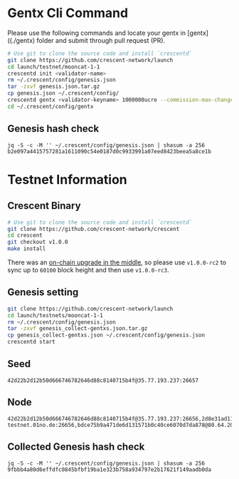 # Gentx Cli Command

Please use the following commands and locate your gentx in [gentx]((./gentx) folder and submit through pull request (PR).

```bash
# Use git to clone the source code and install `crescentd`
git clone https://github.com/crescent-network/launch
cd launch/testnet/mooncat-1-1
crescentd init <validator-name>
rm ~/.crescent/config/genesis.json
tar -zxvf genesis.json.tar.gz
cp genesis.json ~/.crescent/config/
crescentd gentx <validator-keyname> 1000000ucre --commission-max-change-rate 1 --commission-max-rate 1  --commission-rate 0.2 --min-self-delegation 1 --pubkey=$(crescentd tendermint show-validator) --chain-id mooncat-1-1
cd ~/.crescent/config/gentx
```

## Genesis hash check

```
jq -S -c -M '' ~/.crescent/config/genesis.json | shasum -a 256
b2e097a4415757281a1611090c54e0187d0c9933991a07eed8423beea5a8ce1b
```

# Testnet Information

## Crescent Binary

```bash
# Use git to clone the source code and install `crescentd`
git clone https://github.com/crescent-network/crescent
cd crescent
git checkout v1.0.0
make install
```

There was an [on-chain upgrade in the middle](https://github.com/crescent-network/launch/blob/main/testnet/upgrades/testnet-rc3-upgrade.md), so please use `v1.0.0-rc2` to sync up to `60100` block height and then use `v1.0.0-rc3`.

## Genesis setting
```bash
git clone https://github.com/crescent-network/launch
cd launch/testnets/mooncat-1-1
rm ~/.crescent/config/genesis.json
tar -zxvf genesis_collect-gentxs.json.tar.gz
cp genesis_collect-gentxs.json ~/.crescent/config/genesis.json
crescentd start
```
## Seed
```
42d22b2d12b50d666746782646d88c8140715b4f@35.77.193.237:26657
```

## Node
```
42d22b2d12b50d666746782646d88c8140715b4f@35.77.193.237:26656,2d8e31ad11b840c5ce7f1900b4da3a3bcf0985ef@139.59.151.125:26656,09e76cfbe89357d6bb3b16c4d013f420721b6664@50.18.111.23:26656,3802abfdf8a1c0a60041e684b08b6bec92d0a325@178.62.19.161:26656,2821cee54928a0fe1db97376ae7c48c4f0a9528a@137.184.127.205:26656,b2d2685e01641264fff25f5b3be23eacbdf9b08d@3.35.211.36:26656,29b006edeb2e0ee9bbe05060ebc6550549dc656e@218.53.140.56:20406,e2f735b5ecb6f909d09f4e3ebce6a90c63d18fbe@59.13.223.197:30535,b91b8ab43d8fc161587f09a09ccbb7fda7c41beb@37.120.245.39:26656,841f1cfa0174017813e2291cfa845001391a2cee@crescent-testnet.01no.de:26656,bdce75b9a471de6d131571b0c40ce6070d7da878@80.64.208.109:26656
```
## Collected Genesis hash check
```
jq -S -c -M '' ~/.crescent/config/genesis.json | shasum -a 256
9fbbb4a80d6effdfc0845bfbf19ba1e323b758a934797e2b17621f149aadb0da
```
